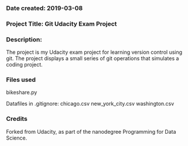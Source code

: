 ### Date created: 2019-03-08

### Project Title: Git Udacity Exam Project

### Description:
The project is my Udacity exam project for learning version control using git.
The project displays a small series of git operations that simulates a coding project. 

### Files used
bikeshare.py

Datafiles in .gitignore:
chicago.csv
new_york_city.csv
washington.csv

### Credits
Forked from Udacity, as part of the nanodegree Programming for Data Science.
